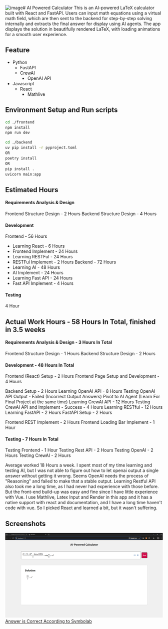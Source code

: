 ![image](https://github.com/user-attachments/assets/bb667ca7-49dd-4c0a-a1da-cd2e8d87db30)# AI Powered Calculator
This is an AI-powered LaTeX calculator built with React and FastAPI. Users can input math equations using a virtual math field, which are then sent to the backend for step-by-step solving internally and extracts the final answer for display using AI agents. The app displays the solution in beautifully rendered LaTeX, with loading animations for a smooth user experience.

## Feature
- Python
  - FastAPI
  - CrewAI
    - OpenAI API
- Javascript
    - React
      - Mathlive


## Environment Setup and Run scripts

```sh
cd ./frontend
npm install
npm run dev
```

```sh
cd ./backend
uv pip install -r pyproject.toml
OR
poetry install
OR
pip install .
uvicorn main:app
```

## Estimated Hours
#### Requirements Analysis & Design
Frontend Structure Design - 2 Hours
Backend Structure Design - 4 Hours
#### Development
Frontend - 56 Hours
- Learning React - 6 Hours
- Frontend Implement - 24 Hours
- Learning RESTFul - 24 Hours
- RESTFul Implement - 2 Hours
Backend - 72 Hours
- Learning AI - 48 Hours
- AI Implement - 24 Hours
- Learning Fast API - 24 Hours
- Fast API Implement - 4 Hours
#### Testing
4 Hour

## Actual Work Hours - 58 Hours In Total, finished in 3.5 weeks 
#### Requirements Analysis & Design - 3 Hours In Total
Frontend Structure Design - 1 Hours
Backend Structure Design - 2 Hours

#### Development - 48 Hours In Total
Frontend (React) Setup - 2 Hours
Frontend Page Setup and Development - 4 Hours

Backend Setup - 2 Hours
Learning OpenAI API - 8 Hours
Testing OpenAI API Output - Failed (Incorrect Output Answers)
Pivot to AI Agent (Learn For Final Project at the same time)
Learning CrewAI API - 12 Hours
Testing CrewAI API and Implement - Success - 4 Hours
Learning RESTful - 12 Hours
Learning FastAPI - 2 Hours
FastAPI Setup - 2 Hours

Frontend REST Implement - 2 Hours
Frontend Loading Bar Implement - 1 Hour

#### Testing - 7 Hours In Total
Testing Frontend - 1 Hour
Testing Rest API - 2 Hours
Testing OpenAI - 2 Hours
Testing CrewAI - 2 Hours

Average worked 18 Hours a week. I spent most of my time learning and testing AI, but I was not able to figure out how to let openai output a single answer without getting it wrong. Seems OpenAI needs the process of "Reasoning" and failed to make that a stable output. Learning Restful API also took me a long time, as I had never had experience with those before. But the front-end build-up was easy and fine since I have little experience with Vue. I use Mathlive, Latex Input and Render in this app and it has a native support with react and documentation, and I have a long time haven't code with vue. So I picked React and learned a bit, but it wasn't suffering.

## Screenshots
![](https://github.com/kennethtl0522/CS4800-Assignment-1-Calculator/blob/main/Screenshot%202025-03-27%20083136.png)
[Answer is Correct According to Symbolab](https://www.symbolab.com/solver/step-by-step/%5Cfrac%7B%5Cleft(3%20%2B%205%5Cright)%20%5Ccdot%20%5Cleft(2%5E%7B3%7D%20-%20%5Clog_%7B10%7D%5Cleft(100%5Cright)%5Cright)%7D%7B4%7D%20%2B%20%5Csin%5Cleft(%5Cfrac%7B%5Cpi%7D%7B6%7D%5Cright)%20-%20e%5E%7B2%7D?or=input)
